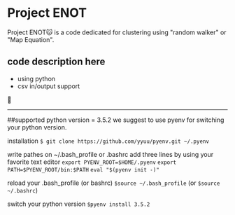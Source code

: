 # Project ENOT #

Project ENOT:cat: is a code
dedicated for clustering using "random walker" or "Map Equation".

## code description here ##
* using python
* csv in/output support

:banana:

-------
##supported python version = 3.5.2
we suggest to use pyenv for switching your python version.

installation 
`$ git clone https://github.com/yyuu/pyenv.git ~/.pyenv`

write pathes on ~/.bash_profile or .bashrc
add three lines by using your favorite text editor
`export PYENV_ROOT=$HOME/.pyenv`
`export PATH=$PYENV_ROOT/bin:$PATH`
`eval "$(pyenv init -)"`

reload your .bash_profile (or bashrc)
`$source ~/.bash_profile`
(or `$source ~/.bashrc`)

switch your python version
`$pyenv install 3.5.2`